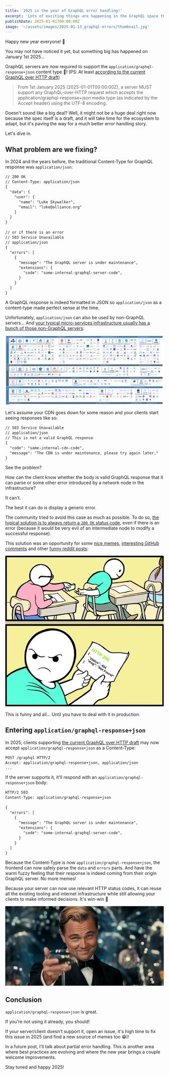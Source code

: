 ```yaml
---
title: '2025 is the year of GraphQL error handling!'
excerpt: 'Lots of exciting things are happening in the GraphQL space this year!'
publishDate: 2025-01-01T00:00:00Z
image: '~/assets/images/2025-01-13_graphql-errors/thumbnail.jpg'
---
```


Happy new year everyone! 🎉

You may not have noticed it yet, but something big has happened on January 1st 2025...

GraphQL servers are now required to support the `application/graphql-response+json` content type 🎉! (PS: At least [according to the current GraphQL over HTTP draft](https://github.com/graphql/graphql-over-http/blob/main/spec/GraphQLOverHTTP.md?plain=1#L474))

> From 1st January 2025 (2025-01-01T00:00:00Z), a server MUST support any GraphQL-over-HTTP request which accepts the application/graphql-response+json media type (as indicated by the Accept header) using the UTF-8 encoding.

Doesn't sound like a big deal? Well, it might not be a huge deal right now because the spec itself is a draft, and it will take time for the ecosystem to adapt, but it's paving the way for a much better error handling story.

Let's dive in.

## What problem are we fixing?

In 2024 and the years before, the traditional Content-Type for GraphQL response was `application/json`:

```json5
// 200 OK
// Content-Type: application/json
{
  "data": {
    "user": {
      "name": "Luke Skywalker",
      "email": "luke@alliance.org"
    }
  }
}

// or if there is an error
// 503 Service Unavailable
// application/json
{
  "errors": [
    {
      "message": "The GraphQL server is under maintenance",
      "extensions": {
        "code": "some-internal-graphql-server-code",
      }
    }
  ]
}
```

A GraphQL response is indeed formatted in JSON so `application/json` as a content-type made perfect sense at the time.

Unfortunately, `application/json` can also be used by non-GraphQL servers... And [your typical micro-services infrastructure usually has a bunch of those non-GraphQL servers](https://landscape.cncf.io/):

![](../../assets/images/2025-01-13_graphql-errors/landscape.png)

Let's assume your CDN goes down for some reason and your clients start seeing responses like so:

```JSON5
// 503 Service Unavailable
// application/json
// This is not a valid GraphQL response
{
  "code": "some-internal-cdn-code",
  "message": "The CDN is under maintenance, please try again later."
}
```

See the problem?

How can the client know whether the body is valid GraphQL response that it can parse or some other error introduced by a network node in the infrastructure?

It can't.

The best it can do is display a generic error.

The community tried to avoid this case as much as possible. To do so, [the typical solution is to always return a `200 OK` status code](https://graphql.github.io/graphql-over-http/draft/#note-ba11a), even if there is an error (because it would be very evil of an intermediate node to modify a successful response).

This solution was an opportunity for some [nice memes](https://x.com/iamdevloper/status/1384074981840097289), [interesting GitHub comments](https://github.com/rmosolgo/graphql-ruby/issues/1130#issuecomment-347373937) and other [funny reddit posts](https://www.reddit.com/r/ProgrammerHumor/comments/q4g93s/why/):

![](../../assets/images/2025-01-13_graphql-errors/200_ok.webp)

This is funny and all... Until you have to deal with it in production.

## Entering `application/graphql-response+json`

In 2025, clients supporting [the current GraphQL over HTTP draft](https://graphql.github.io/graphql-over-http/draft/) may now accept `application/graphql-response+json` as a Content-Type:

```
POST /graphql HTTP/2
Accept: application/graphql-response+json, application/json
...
```

If the server supports it, it'll respond with an `application/graphql-response+json` body:

```
HTTP/2 503
Content-Type: application/graphql-response+json

{
  "errors": [
    {
      "message": "The GraphQL server is under maintenance",
      "extensions": {
        "code": "some-internal-graphql-server-code",
      }
    }
  ]
}
```

Because the Content-Type is now `application/graphql-response+json`, the frontend can now safely parse the `data` and `errors` parts. And have the warm fuzzy feeling that their response is indeed coming from their origin GraphQL server. No more memes!

Because your server can now use relevant HTTP status codes, it can reuse all the existing tooling and internet infrastructure while still allowing your clients to make informed decisions. It's win-win 🙌

![](../../assets/images/2025-01-13_graphql-errors/success.jpg)

## Conclusion

`application/graphql-response+json` is great.

If you're not using it already, you should!

If your server/client doesn't support it, open an issue, it's high time to fix this issue in 2025 (and find a new source of memes too 😁)!

In a future post, I'll talk about partial error handling. This is another area where best practices are evolving and where the new year brings a couple welcome improvements.

Stay tuned and happy 2025!
